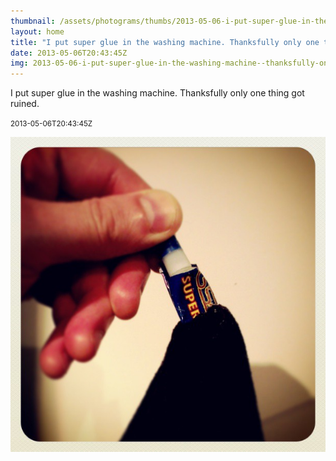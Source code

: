 ```yaml
---
thumbnail: /assets/photograms/thumbs/2013-05-06-i-put-super-glue-in-the-washing-machine--thanksfully-only-one-thing-got-ruined-.png
layout: home
title: "I put super glue in the washing machine. Thanksfully only one thing got ruined."
date: 2013-05-06T20:43:45Z
img: 2013-05-06-i-put-super-glue-in-the-washing-machine--thanksfully-only-one-thing-got-ruined-.jpg
---
```


I put super glue in the washing machine. Thanksfully only one thing got ruined.

<small>2013-05-06T20:43:45Z</small>

![I put super glue in the washing machine. Thanksfully only one thing got ruined.](/assets/photograms/original/2013-05-06-i-put-super-glue-in-the-washing-machine--thanksfully-only-one-thing-got-ruined-.jpg)
